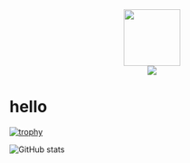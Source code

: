 <div id="header" align="center">
  <img src="https://media.giphy.com/media/xTk9ZOk8WmSKQpFg1W/giphy.gif" width="100"/>
</div>

<div id="header" align="center">
<img src="https://komarev.com/ghpvc/?username=m4vm&style=flat-square&color=blue" />
</div>

<h1>
  hello
</h1>

[![trophy](https://github-profile-trophy.vercel.app/?username=m4vm&theme=onedark)](https://github.com/ryo-ma/github-profile-trophy)

![GitHub stats](https://github-readme-stats.vercel.app/api?username=m4vm&show_icons=true&theme=dark)
